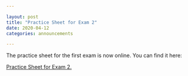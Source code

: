 ```yaml
---

layout: post
title: "Practice Sheet for Exam 2"
date: 2020-04-12
categories: announcements

---
```


The practice sheet for the first exam is now online. You can find it here:

<a href="practice-exam2.pdf">Practice Sheet for Exam 2.</a>

